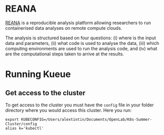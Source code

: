 # REANA 

[REANA](https://www.reana.io/) is a reproducible analysis platform allowing researchers to run containerised data analyses on remote compute clouds.

The analysis is structured based on four questions: (i) where is the input data and parameters, (ii) what code is used to analyse the data, (iii) which computing environments are used to run the analysis code, and (iv) what are the computational steps taken to arrive at the results.

# Running Kueue

## Get access to the cluster

To get access to the cluster you must have the `config` file in your folder directory where you would access this cluster. Here you run:

```
export KUBECONFIG=/Users/alextintin/Documents/OpenLab/K8s-Summer-Cluster/config
alias k='kubectl'
```
